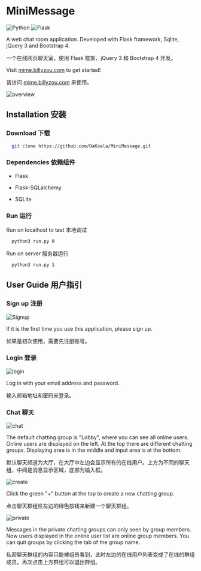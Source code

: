 # MiniMessage

![Python](https://img.shields.io/badge/Python-3.6.3-blue.svg)
![Flask](https://img.shields.io/badge/Flask-0.12.2-blue.svg)

A web chat room application. Developed with Flask framework, Sqlite, jQuery 3 and Bootstrap 4.

一个在线网页聊天室，使用 Flask 框架、jQuery 3 和 Bootstrap 4 开发。

Visit [mime.billyzou.com](http://mime.billyzou.com/) to get started!

请访问 [mime.billyzou.com](http://mime.billyzou.com/) 来使用。

![overview](https://s1.ax1x.com/2018/04/12/CEUS1O.png)

## Installation 安装

### Download 下载

```bash
  git clone https://github.com/DaKoala/MiniMessage.git
```

### Dependencies 依赖组件

- Flask

- Flask-SQLalchemy

- SQLite

### Run 运行

Run on localhost to test 本地调试

```bash
  python3 run.py 0
```

Run on server 服务器运行

```bash
  python3 run.py 1
```

## User Guide 用户指引

### Sign up 注册

![Signup](https://s1.ax1x.com/2018/04/12/CEUiBd.png)

If it is the first time you use this application, please sign up.

如果是初次使用，需要先注册账号。

### Login 登录
![login](https://s1.ax1x.com/2018/04/12/CEUFHA.png)

Log in with your email address and password.

输入邮箱地址和密码来登录。

### Chat 聊天

![chat](https://s1.ax1x.com/2018/04/12/CEUpcD.png)

The default chatting group is "Lobby", where you can see all online users. Online users are displayed on the left. At the top there are different chatting groups. Displaying area is in the middle and input area is at the bottom. 

默认聊天频道为大厅，在大厅中左边会显示所有的在线用户。上方为不同的聊天组，中间是消息显示区域，底部为输入框。

![create](https://s1.ax1x.com/2018/04/12/CEUPnH.png)

Click the green "+" button at the top to create a new chatting group.

点击聊天群组栏左边的绿色按钮来新建一个聊天群组。

![private](https://s1.ax1x.com/2018/04/12/CEU9je.png)

Messages in the private chatting groups can only seen by group members. Now users displayed in the online user list are online group members. You can quit groups by clicking the tab of the group name.

私密聊天群组的内容只能被组员看到，此时左边的在线用户列表变成了在线的群组成员。再次点击上方群组可以退出群组。